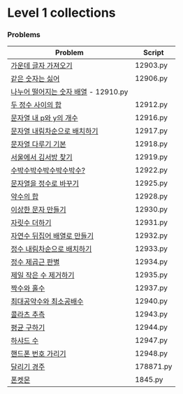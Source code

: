 # Level 1 collections

### Problems

|Problem|Script|
|---|---|
| [가운데 글자 가져오기](https://programmers.co.kr/learn/courses/30/lessons/12903) | 12903.py |
| [같은 숫자는 싫어](https://programmers.co.kr/learn/courses/30/lessons/12906) | 12906.py |
| [나누어 떨어지는 숫자 배열](https://programmers.co.kr/learn/courses/30/lessons/12910) - 12910.py |
| [두 정수 사이의 합](https://programmers.co.kr/learn/courses/30/lessons/12912) | 12912.py |
| [문자열 내 p와 y의 개수](https://programmers.co.kr/learn/courses/30/lessons/12916) | 12916.py |
| [문자열 내림차순으로 배치하기](https://programmers.co.kr/learn/courses/30/lessons/12917) | 12917.py |
| [문자열 다루기 기본](https://programmers.co.kr/learn/courses/30/lessons/12918) | 12918.py |
| [서울에서 김서방 찾기](https://programmers.co.kr/learn/courses/30/lessons/12919) | 12919.py |
| [수박수박수박수박수박수?](https://programmers.co.kr/learn/courses/30/lessons/12922) | 12922.py |
| [문자열을 정수로 바꾸기](https://programmers.co.kr/learn/courses/30/lessons/12925) | 12925.py |
| [약수의 합](https://programmers.co.kr/learn/courses/30/lessons/12928) | 12928.py |
| [이상한 문자 만들기](https://programmers.co.kr/learn/courses/30/lessons/12930) | 12930.py |
| [자릿수 더하기](https://programmers.co.kr/learn/courses/30/lessons/12931) | 12931.py |
| [자연수 뒤집어 배열로 만들기](https://programmers.co.kr/learn/courses/30/lessons/12932) | 12932.py |
| [정수 내림차순으로 배치하기](https://programmers.co.kr/learn/courses/30/lessons/12933) | 12933.py |
| [정수 제곱근 판별](https://programmers.co.kr/learn/courses/30/lessons/12934) | 12934.py |
| [제일 작은 수 제거하기](https://programmers.co.kr/learn/courses/30/lessons/12935) | 12935.py |
| [짝수와 홀수](https://programmers.co.kr/learn/courses/30/lessons/12937) | 12937.py |
| [최대공약수와 최소공배수](https://programmers.co.kr/learn/courses/30/lessons/12940) | 12940.py |
| [콜라츠 추측](https://programmers.co.kr/learn/courses/30/lessons/12943) | 12943.py |
| [평균 구하기](https://programmers.co.kr/learn/courses/30/lessons/12944) | 12944.py |
| [하샤드 수](https://programmers.co.kr/learn/courses/30/lessons/12947) | 12947.py |
| [핸드폰 번호 가리기](https://programmers.co.kr/learn/courses/30/lessons/12948) | 12948.py |
| [달리기 경주](https://programmers.co.kr/learn/courses/30/lessons/178871) | 178871.py |
| [폰켓몬](https://programmers.co.kr/learn/courses/30/lessons/1845) | 1845.py |

